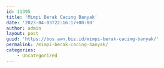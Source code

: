 ```yaml
---
id: 11395
title: 'Mimpi Berak Cacing Banyak'
date: '2023-04-03T22:16:17+00:00'
author: admin
layout: post
guid: 'https://bos.awn.biz.id/mimpi-berak-cacing-banyak/'
permalink: /mimpi-berak-cacing-banyak/
categories:
    - Uncategorized
---
```



